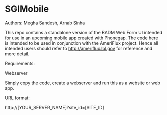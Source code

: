 # SGIMobile

Authors: Megha Sandesh, Arnab Sinha

This repo contains a standalone version of the BADM Web Form UI intended for use in an upcoming mobile app created with Phonegap.
The code here is intended to be used in conjunction with the AmeriFlux project. Hence all intended users should refer to http://ameriflux.lbl.gov for reference and more detail.

Requirements:

Webserver

Simply copy the code, create a webserver and run this as a website or web app.

URL format:

http://[YOUR_SERVER_NAME]?site_id=[SITE_ID]
